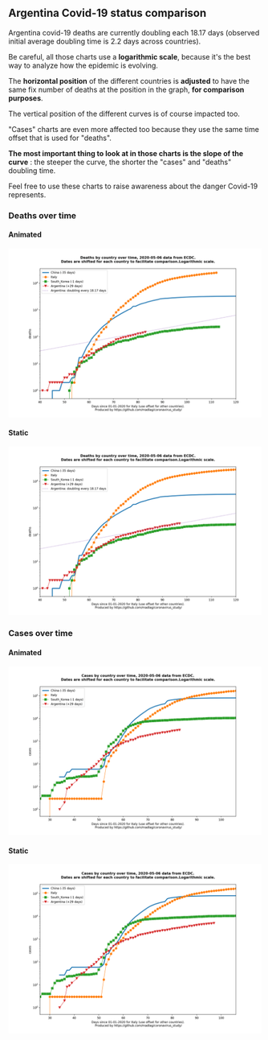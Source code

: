 ## Argentina Covid-19 status comparison 

Argentina covid-19 deaths are currently doubling each 18.17 days (observed initial average doubling time is 2.2 days across countries).



Be careful, all those charts use a **logarithmic scale**, because it's the best way to analyze how the epidemic is evolving.
 
The **horizontal position** of the different countries is **adjusted** to have the same fix number of deaths at the position in the graph, **for comparison purposes**.

The vertical position of the different curves is of course impacted too.

"Cases" charts are even more affected too because they use the same time offset that is used for "deaths".

**The most important thing to look at in those charts is the slope of the curve** : the steeper the curve, the shorter the "cases" and "deaths" doubling time.

Feel free to use these charts to raise awareness about the danger Covid-19 represents. 


 
### Deaths over time
 
#### Animated
![Argentina covid-19 deaths animated chart](https://raw.githubusercontent.com/madlag/coronavirus_study/master/notebooks/graphs/2020-05-06/countries/Argentina/2020-05-06_Argentina_deaths.gif "Argentina covid-19 deaths animated chart")   
 
#### Static
![Argentina covid-19 deaths static chart](https://raw.githubusercontent.com/madlag/coronavirus_study/master/notebooks/graphs/2020-05-06/countries/Argentina/2020-05-06_Argentina_deaths.png "Argentina covid-19 deaths static chart")   

 
### Cases over time
 
#### Animated
![Argentina covid-19 cases animated chart](https://raw.githubusercontent.com/madlag/coronavirus_study/master/notebooks/graphs/2020-05-06/countries/Argentina/2020-05-06_Argentina_cases.gif "Argentina covid-19 cases animated chart")   
 
#### Static
![Argentina covid-19 cases static chart](https://raw.githubusercontent.com/madlag/coronavirus_study/master/notebooks/graphs/2020-05-06/countries/Argentina/2020-05-06_Argentina_cases.png "Argentina covid-19 cases static chart")   


